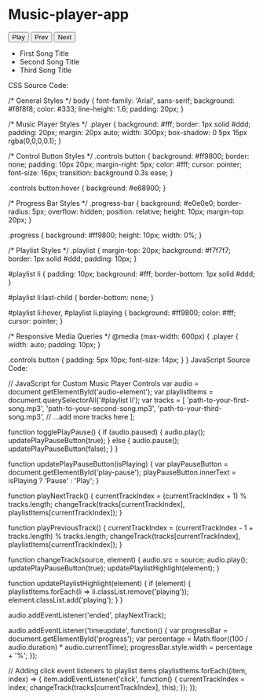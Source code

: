 # Music-player-app

<!DOCTYPE html>
<html lang="en">
<head>
<meta charset="UTF-8">
<meta name="viewport" content="width=device-width, initial-scale=1.0">
<title>Music Player Interface</title>
<link rel="stylesheet" href="styles.css">
</head>
<body>

<div id="music-player" class="player">
  <audio id="audio-element">
      <source src="path-to-your-first-song.mp3" type="audio/mpeg">
      Your browser does not support the audio element.
  </audio>
  <div class="controls">
      <button id="play-pause" onclick="togglePlayPause()">Play</button>
      <button id="prev" onclick="playPreviousTrack()">Prev</button>
      <button id="next" onclick="playNextTrack()">Next</button>
  </div>
  <div class="progress-bar">
      <div id="progress" class="progress"></div>
  </div>
  <div class="playlist">
      <ul id="playlist">
          <li onclick="changeTrack('path-to-your-first-song.mp3', this)">First Song Title</li>
          <li onclick="changeTrack('path-to-your-second-song.mp3', this)">Second Song Title</li>
          <li onclick="changeTrack('path-to-your-third-song.mp3', this)">Third Song Title</li>
          <!-- More songs can be added here -->
      </ul>
  </div>
</div>

<script src="script.js"></script>
</body>
</html>
CSS Source Code:

/* General Styles */
body {
  font-family: 'Arial', sans-serif;
  background: #f8f8f8;
  color: #333;
  line-height: 1.6;
  padding: 20px;
}

/* Music Player Styles */
.player {
  background: #fff;
  border: 1px solid #ddd;
  padding: 20px;
  margin: 20px auto;
  width: 300px;
  box-shadow: 0 5px 15px rgba(0,0,0,0.1);
}

/* Control Button Styles */
.controls button {
  background: #ff9800;
  border: none;
  padding: 10px 20px;
  margin-right: 5px;
  color: #fff;
  cursor: pointer;
  font-size: 16px;
  transition: background 0.3s ease;
}

.controls button:hover {
  background: #e68900;
}

/* Progress Bar Styles */
.progress-bar {
  background: #e0e0e0;
  border-radius: 5px;
  overflow: hidden;
  position: relative;
  height: 10px;
  margin-top: 20px;
}

.progress {
  background: #ff9800;
  height: 10px;
  width: 0%;
}

/* Playlist Styles */
.playlist {
  margin-top: 20px;
  background: #f7f7f7;
  border: 1px solid #ddd;
  padding: 10px;
}

#playlist li {
  padding: 10px;
  background: #fff;
  border-bottom: 1px solid #ddd;
}

#playlist li:last-child {
  border-bottom: none;
}

#playlist li:hover, #playlist li.playing {
  background: #ff9800;
  color: #fff;
  cursor: pointer;
}

/* Responsive Media Queries */
@media (max-width: 600px) {
  .player {
      width: auto;
      padding: 10px;
  }

  .controls button {
      padding: 5px 10px;
      font-size: 14px;
  }
}
JavaScript Source Code:

// JavaScript for Custom Music Player Controls
var audio = document.getElementById('audio-element');
var playlistItems = document.querySelectorAll('#playlist li');
var tracks = [
  'path-to-your-first-song.mp3',
  'path-to-your-second-song.mp3',
  'path-to-your-third-song.mp3',
  // ...add more tracks here
];

function togglePlayPause() {
  if (audio.paused) {
      audio.play();
      updatePlayPauseButton(true);
  } else {
      audio.pause();
      updatePlayPauseButton(false);
  }
}

function updatePlayPauseButton(isPlaying) {
  var playPauseButton = document.getElementById('play-pause');
  playPauseButton.innerText = isPlaying ? 'Pause' : 'Play';
}

function playNextTrack() {
  currentTrackIndex = (currentTrackIndex + 1) % tracks.length;
  changeTrack(tracks[currentTrackIndex], playlistItems[currentTrackIndex]);
}

function playPreviousTrack() {
  currentTrackIndex = (currentTrackIndex - 1 + tracks.length) % tracks.length;
  changeTrack(tracks[currentTrackIndex], playlistItems[currentTrackIndex]);
}

function changeTrack(source, element) {
  audio.src = source;
  audio.play();
  updatePlayPauseButton(true);
  updatePlaylistHighlight(element);
}

function updatePlaylistHighlight(element) {
  if (element) {
      playlistItems.forEach(li => li.classList.remove('playing'));
      element.classList.add('playing');
  }
}

audio.addEventListener('ended', playNextTrack);

audio.addEventListener('timeupdate', function() {
  var progressBar = document.getElementById('progress');
  var percentage = Math.floor((100 / audio.duration) * audio.currentTime);
  progressBar.style.width = percentage + '%';
});

// Adding click event listeners to playlist items
playlistItems.forEach((item, index) => {
  item.addEventListener('click', function() {
      currentTrackIndex = index;
      changeTrack(tracks[currentTrackIndex], this);
  });
});
